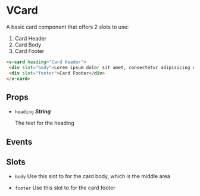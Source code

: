 # VCard
A basic card component that offers 2 slots to use:
1. Card Header
2. Card Body
3. Card Footer

```html
<v-card heading="Card Header">
 <div slot="body">Lorem ipsum dolor sit amet, consectetur adipisicing elit. Odit eius corrupti a sint recusandae neque dolorum distinctio cupiditate. Unde non, odit praesentium odio, voluptate laboriosam eos quod vero ipsa nemo.</div>
 <div slot="footer">Card Footer</div>
</v-card>
```

## Props

- `heading` ***String***
    
    The text for the heading



## Events



## Slots

- `body`
Use this slot to for the card body, which is the middle area

- `footer`
Use this slot to for the card footer


